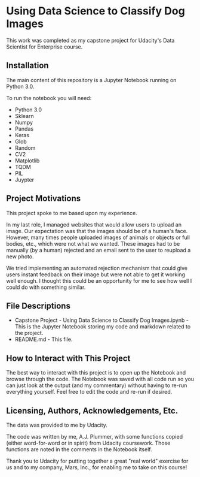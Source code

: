 # Using Data Science to Classify Dog Images
This work was completed as my capstone project for Udacity's Data Scientist for Enterprise course.

## Installation
The main content of this repository is a Jupyter Notebook running on Python 3.0.

To run the notebook you will need:
- Python 3.0
- Sklearn
- Numpy
- Pandas
- Keras
- Glob
- Random
- CV2
- Matplotlib
- TQDM
- PIL
- Juypter

## Project Motivations
This project spoke to me based upon my experience.

In my last role, I managed websites that would allow users to upload an image. Our expectation was that the images should be of a human's face. However, many times people uploaded images of animals or objects or full bodies, etc., which were not what we wanted. These images had to be manually (by a human) rejected and an email sent to the user to reupload a new photo.

We tried implementing an automated rejection mechanism that could give users instant feedback on their image but were not able to get it working well enough. I thought this could be an opportunity for me to see how well I could do with something similar.

## File Descriptions
- Capstone Project - Using Data Science to Classify Dog Images.ipynb - This is the Jupyter Notebook storing my code and markdown related to the project.
- README.md - This file.

## How to Interact with This Project
The best way to interact with this project is to open up the Notebook and browse through the code. The Notebook was saved with all code run so you can just look at the output (and my commentary) without having to re-run everything yourself. Feel free to edit the code and re-run if desired.

## Licensing, Authors, Acknowledgements, Etc.
The data was provided to me by Udacity.

The code was written by me, A.J. Plummer, with some functions copied (either word-for-word or in spirit) from Udacity coursework. Those functions are noted in the comments in the Notebook itself.

Thank you to Udacity for putting together a great "real world" exercise for us and to my company, Mars, Inc., for enabling me to take on this course!
